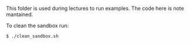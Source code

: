This folder is used during lectures to run examples. The code here is note mantained.

To clean the sandbox run:

    $ ./clean_sandbox.sh